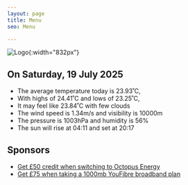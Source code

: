 ```yaml
---
layout: page
title: Menu
seo: Menu

---
```


![Logo](/images/logo.jpg){:width="832px"}

<!-- weather_marker starts -->
## On Saturday, 19 July 2025

- The average temperature today is 23.93˚C,
- With highs of 24.41˚C and lows of 23.25˚C,
- It may feel like 23.84˚C with few clouds
- The wind speed is 1.34m/s and visibility is 10000m
- The pressure is 1003hPa and humidity is 56%
- The sun will rise at 04:11 and set at 20:17

<!-- weather_marker ends -->

## Sponsors

- [Get £50 credit when switching to Octopus Energy](https://bit.ly/3oD1nnS)
- [Get £75 when taking a 1000mb YouFibre broadband plan](https://aklam.io/91zWhU?)
